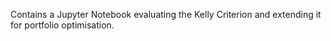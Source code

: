 Contains a Jupyter Notebook evaluating the Kelly Criterion and extending it for portfolio optimisation.
